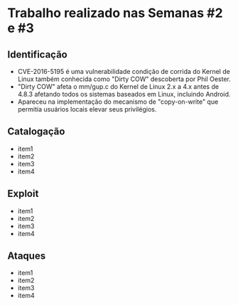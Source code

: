 # Trabalho realizado nas Semanas #2 e #3

## Identificação

- CVE-2016-5195 é uma vulnerabilidade condição de corrida do Kernel de Linux também conhecida como "Dirty COW" descoberta por Phil Oester.
- "Dirty COW" afeta o mm/gup.c do Kernel de Linux 2.x a 4.x antes de 4.8.3 afetando todos os sistemas baseados em Linux, incluindo Android.
- Apareceu na implementação do mecanismo de "copy-on-write" que permitia usuários locais elevar seus privilégios.

## Catalogação

- item1
- item2
- item3
- item4

## Exploit

- item1
- item2
- item3
- item4

## Ataques

- item1
- item2
- item3
- item4
